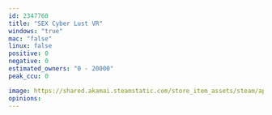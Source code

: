 ```yaml
---
id: 2347760
title: "SEX Cyber Lust VR"
windows: "true"
mac: "false"
linux: false
positive: 0
negative: 0
estimated_owners: "0 - 20000"
peak_ccu: 0

image: https://shared.akamai.steamstatic.com/store_item_assets/steam/apps/2347760/header.jpg?t=1690753597
opinions:
---
```

